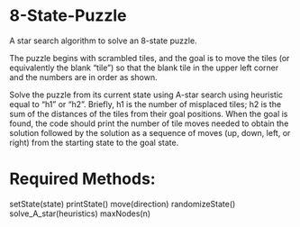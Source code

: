 # 8-State-Puzzle
A star search algorithm to solve an 8-state puzzle.

The puzzle begins with scrambled tiles, and the goal is to move the tiles (or equivalently the blank “tile”) so that the blank tile in the upper left corner and the numbers are in order as shown.

  
Solve the puzzle from its current state using A-star search using heuristic equal to “h1” or “h2”. Briefly, h1 is the number of misplaced tiles; h2 is the sum of the distances of the tiles from their goal positions. When the goal is found, the code should print the number of tile moves needed to obtain the solution followed by the solution as a sequence of moves (up, down, left, or right) from the starting state to the goal state.

# Required Methods:
setState(state)
printState()
move(direction)
randomizeState()
solve_A_star(heuristics)
maxNodes(n)
